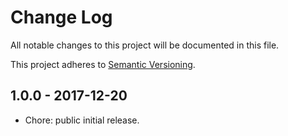 # Change Log

All notable changes to this project will be documented in this file.

This project adheres to [Semantic Versioning](http://semver.org).

## 1.0.0 - 2017-12-20

* Chore: public initial release.

